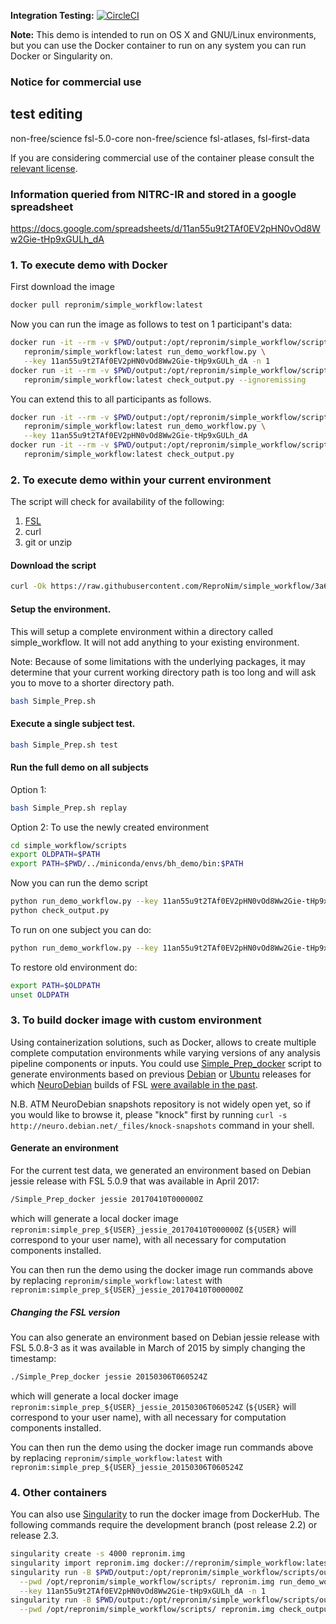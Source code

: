 **Integration Testing:** [![CircleCI](https://circleci.com/gh/ReproNim/simple_workflow.svg?style=svg)](https://circleci.com/gh/ReproNim/simple_workflow)

**Note:** This demo is intended to run on OS X and GNU/Linux environments, but you can use the Docker container to run on any system you can run Docker or Singularity on.

### Notice for commercial use
## test editing

non-free/science        fsl-5.0-core
non-free/science        fsl-atlases, fsl-first-data

If you are considering commercial use of the container please consult the [relevant license](https://fsl.fmrib.ox.ac.uk/fsl/fslwiki/Licence).

### Information queried from NITRC-IR and stored in a google spreadsheet
https://docs.google.com/spreadsheets/d/11an55u9t2TAf0EV2pHN0vOd8Ww2Gie-tHp9xGULh_dA

### 1. To execute demo with Docker

First download the image
```bash
docker pull repronim/simple_workflow:latest
```

Now you can run the image as follows to test on 1 participant's data:

```bash
docker run -it --rm -v $PWD/output:/opt/repronim/simple_workflow/scripts/output \
   repronim/simple_workflow:latest run_demo_workflow.py \
   --key 11an55u9t2TAf0EV2pHN0vOd8Ww2Gie-tHp9xGULh_dA -n 1 
docker run -it --rm -v $PWD/output:/opt/repronim/simple_workflow/scripts/output \
   repronim/simple_workflow:latest check_output.py --ignoremissing
```

You can extend this to all participants as follows. 

```bash
docker run -it --rm -v $PWD/output:/opt/repronim/simple_workflow/scripts/output \
   repronim/simple_workflow:latest run_demo_workflow.py \
   --key 11an55u9t2TAf0EV2pHN0vOd8Ww2Gie-tHp9xGULh_dA
docker run -it --rm -v $PWD/output:/opt/repronim/simple_workflow/scripts/output \
   repronim/simple_workflow:latest check_output.py
```

### 2. To execute demo within your current environment

The script will check for availability of the following:

1. [FSL](https://fsl.fmrib.ox.ac.uk/)
2. curl
3. git or unzip

#### Download the script

```bash
curl -Ok https://raw.githubusercontent.com/ReproNim/simple_workflow/3a64f3ffdf174e7c8970de620aa62a9167e3134f/Simple_Prep.sh
```

#### Setup the environment. 

This will setup a complete environment within a directory
called simple_workflow. It will not add anything to your existing environment. 

Note: Because of some limitations with the underlying packages, it may determine 
that your current working directory path is too long and will ask you to move to 
a shorter directory path.

```bash
bash Simple_Prep.sh
```

#### Execute a single subject test.
```bash
bash Simple_Prep.sh test
```

#### Run the full demo on all subjects

Option 1:
```bash
bash Simple_Prep.sh replay
```

Option 2: To use the newly created environment
```bash
cd simple_workflow/scripts
export OLDPATH=$PATH
export PATH=$PWD/../miniconda/envs/bh_demo/bin:$PATH
```

Now you can run the demo script
```bash
python run_demo_workflow.py --key 11an55u9t2TAf0EV2pHN0vOd8Ww2Gie-tHp9xGULh_dA
python check_output.py
```

To run on one subject you can do:
```bash
python run_demo_workflow.py --key 11an55u9t2TAf0EV2pHN0vOd8Ww2Gie-tHp9xGULh_dA -n 1
```

To restore old environment do:
```bash
export PATH=$OLDPATH
unset OLDPATH
```

### 3. To build docker image with custom environment

Using containerization solutions, such as Docker, allows to create
multiple complete computation environments while varying versions of any
analysis pipeline components or inputs.  You could use [Simple_Prep_docker](Simple_Prep_docker)
script to generate environments based on previous [Debian](http://www.debian.org) or [Ubuntu](http://ubuntu.com) releases
for which [NeuroDebian](http://neuro.debian.net) builds of FSL [were available in the past](http://snapshot-neuro.debian.net:5002/package/fsl).

N.B.  ATM NeuroDebian snapshots repository is not widely open yet, so if
you would like to browse it, please "knock" first by running
`curl -s http://neuro.debian.net/_files/knock-snapshots` command in your shell.

#### Generate an environment

For the current test data, we generated an environment based on Debian jessie 
release with FSL 5.0.9 that was available in April 2017:

```bash
/Simple_Prep_docker jessie 20170410T000000Z
```
which will generate a local docker image `repronim:simple_prep_${USER}_jessie_20170410T000000Z`
(`${USER}` will correspond to your user name), with all necessary for computation
components installed.

You can then run the demo using the docker image run commands above by replacing 
`repronim/simple_workflow:latest` with `repronim:simple_prep_${USER}_jessie_20170410T000000Z`

##### Changing the FSL version

You can also generate an environment based on Debian jessie
release with FSL 5.0.8-3 as it was available in March of 2015 by 
simply changing the timestamp:

```bash
./Simple_Prep_docker jessie 20150306T060524Z
```

which will generate a local docker image `repronim:simple_prep_${USER}_jessie_20150306T060524Z`
(`${USER}` will correspond to your user name), with all necessary for computation
components installed.

You can then run the demo using the docker image run commands above by replacing 
`repronim/simple_workflow:latest` with `repronim:simple_prep_${USER}_jessie_20150306T060524Z`

### 4. Other containers

You can also use [Singularity](http://singularity.lbl.gov/) to run the docker 
image from DockerHub. The following commands require the development branch (post release 2.2)
or release 2.3.

```bash
singularity create -s 4000 repronim.img
singularity import repronim.img docker://repronim/simple_workflow:latest
singularity run -B $PWD/output:/opt/repronim/simple_workflow/scripts/output -c \
  --pwd /opt/repronim/simple_workflow/scripts/ repronim.img run_demo_workflow.py \
  --key 11an55u9t2TAf0EV2pHN0vOd8Ww2Gie-tHp9xGULh_dA -n 1
singularity run -B $PWD/output:/opt/repronim/simple_workflow/scripts/output -c \
  --pwd /opt/repronim/simple_workflow/scripts/ repronim.img check_output.py --ignoremissing
```
